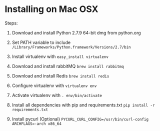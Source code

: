 Installing on Mac OSX
=====================

Steps:

   1. Download and install Python 2.7.9 64-bit dmg from python.org

   2. Set PATH variable to include `/Library/Frameworks/Python.framework/Versions/2.7/bin`

   3. Install virtualenv with `easy_install virtualenv`

   4. Download and install rabbitMQ `brew install rabbitmq`

   5. Download and install Redis `brew install redis`

   6. Configure virtualenv with `virtualenv env`

   7. Activate virtualenv with `. env/bin/activate`

   8. Install all dependencies with pip and requirements.txt `pip install -r requirements.txt`

   9. Install pycurl (Optional) `PYCURL_CURL_CONFIG=/usr/bin/curl-config ARCHFLAGS=-arch x86_64`
   